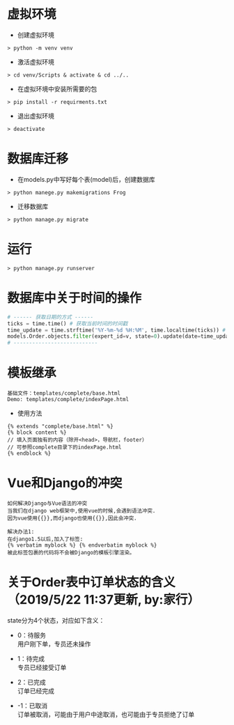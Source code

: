 # 虚拟环境
- 创建虚拟环境
~~~
> python -m venv venv
~~~

- 激活虚拟环境
~~~
> cd venv/Scripts & activate & cd ../..
~~~

- 在虚拟环境中安装所需要的包
~~~
> pip install -r requirments.txt
~~~

- 退出虚拟环境
~~~
> deactivate
~~~

# 数据库迁移
- 在models.py中写好每个表(model)后，创建数据库
```
> python manege.py makemigrations Frog
```
- 迁移数据库
```angular2
> python manage.py migrate
```

# 运行
~~~
> python manage.py runserver
~~~

# 数据库中关于时间的操作
```python
# ------ 获取日期的方式 ------
ticks = time.time() # 获取当前时间的时间戳
time_update = time.strftime('%Y-%m-%d %H:%M', time.localtime(ticks)) # 将时间戳格式化成%Y-%m-%d %H:%M的形式
models.Order.objects.filter(expert_id=v, state=0).update(date=time_update) # 数据库中修改时间（增加信息的时候同理）
# ---------------------------
```



# 模板继承

```
基础文件：templates/complete/base.html
Demo: templates/complete/indexPage.html
```

- 使用方法

```
{% extends "complete/base.html" %}
{% block content %}  
// 填入页面独有的内容（除开<head>，导航栏，footer）
// 可参照complete目录下的indexPage.html
{% endblock %}
```



# Vue和Django的冲突

```
如何解决Django与Vue语法的冲突
当我们在django web框架中,使用vue的时候,会遇到语法冲突.
因为vue使用{{}},而django也使用{{}},因此会冲突.

解决办法1:
在django1.5以后,加入了标签:
{% verbatim myblock %} {% endverbatim myblock %}
被此标签包裹的代码将不会被Django的模板引擎渲染。
```

# 关于Order表中订单状态的含义（2019/5/22 11:37更新, by:家行）

state分为4个状态，对应如下含义：
- 0：待服务  
用户刚下单，专员还未操作  

- 1：待完成  
专员已经接受订单  

- 2：已完成  
订单已经完成  

- -1：已取消  
订单被取消，可能由于用户中途取消，也可能由于专员拒绝了订单  


